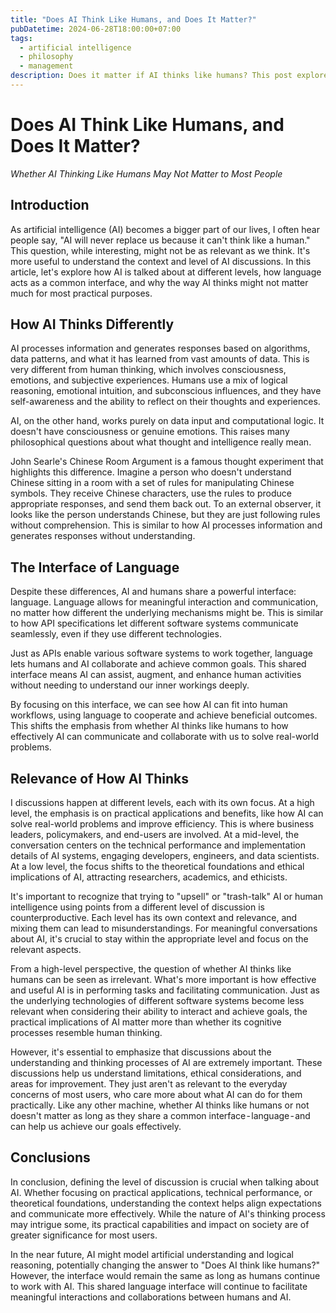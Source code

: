 ```yaml
---
title: "Does AI Think Like Humans, and Does It Matter?"
pubDatetime: 2024-06-28T18:00:00+07:00
tags:
  - artificial intelligence
  - philosophy
  - management
description: Does it matter if AI thinks like humans? This post explores how AI processes information, the role of language as a shared interface, and why practical usefulness matters more than human-like thought.
---
```


# Does AI Think Like Humans, and Does It Matter?

_Whether AI Thinking Like Humans May Not Matter to Most People_

## Introduction

As artificial intelligence (AI) becomes a bigger part of our lives, I often hear people say, "AI will never replace us because it can't think like a human."
This question, while interesting, might not be as relevant as we think.
It's more useful to understand the context and level of AI discussions.
In this article, let's explore how AI is talked about at different levels, how language acts as a common interface, and why the way AI thinks might not matter much for most practical purposes.

## How AI Thinks Differently

AI processes information and generates responses based on algorithms, data patterns, and what it has learned from vast amounts of data.
This is very different from human thinking, which involves consciousness, emotions, and subjective experiences.
Humans use a mix of logical reasoning, emotional intuition, and subconscious influences, and they have self-awareness and the ability to reflect on their thoughts and experiences.

AI, on the other hand, works purely on data input and computational logic.
It doesn't have consciousness or genuine emotions.
This raises many philosophical questions about what thought and intelligence really mean.

John Searle's Chinese Room Argument is a famous thought experiment that highlights this difference.
Imagine a person who doesn't understand Chinese sitting in a room with a set of rules for manipulating Chinese symbols.
They receive Chinese characters, use the rules to produce appropriate responses, and send them back out.
To an external observer, it looks like the person understands Chinese, but they are just following rules without comprehension.
This is similar to how AI processes information and generates responses without understanding.

## The Interface of Language

Despite these differences, AI and humans share a powerful interface: language.
Language allows for meaningful interaction and communication, no matter how different the underlying mechanisms might be.
This is similar to how API specifications let different software systems communicate seamlessly, even if they use different technologies.

Just as APIs enable various software systems to work together, language lets humans and AI collaborate and achieve common goals.
This shared interface means AI can assist, augment, and enhance human activities without needing to understand our inner workings deeply.

By focusing on this interface, we can see how AI can fit into human workflows, using language to cooperate and achieve beneficial outcomes.
This shifts the emphasis from whether AI thinks like humans to how effectively AI can communicate and collaborate with us to solve real-world problems.

## Relevance of How AI Thinks

I discussions happen at different levels, each with its own focus.
At a high level, the emphasis is on practical applications and benefits, like how AI can solve real-world problems and improve efficiency.
This is where business leaders, policymakers, and end-users are involved. At a mid-level, the conversation centers on the technical performance and implementation details of AI systems, engaging developers, engineers, and data scientists.
At a low level, the focus shifts to the theoretical foundations and ethical implications of AI, attracting researchers, academics, and ethicists.

It's important to recognize that trying to "upsell" or "trash-talk" AI or human intelligence using points from a different level of discussion is counterproductive.
Each level has its own context and relevance, and mixing them can lead to misunderstandings.
For meaningful conversations about AI, it's crucial to stay within the appropriate level and focus on the relevant aspects.

From a high-level perspective, the question of whether AI thinks like humans can be seen as irrelevant.
What's more important is how effective and useful AI is in performing tasks and facilitating communication.
Just as the underlying technologies of different software systems become less relevant when considering their ability to interact and achieve goals, the practical implications of AI matter more than whether its cognitive processes resemble human thinking.

However, it's essential to emphasize that discussions about the understanding and thinking processes of AI are extremely important.
These discussions help us understand limitations, ethical considerations, and areas for improvement.
They just aren't as relevant to the everyday concerns of most users, who care more about what AI can do for them practically.
Like any other machine, whether AI thinks like humans or not doesn't matter as long as they share a common interface - language - and can help us achieve our goals effectively.

## Conclusions

In conclusion, defining the level of discussion is crucial when talking about AI.
Whether focusing on practical applications, technical performance, or theoretical foundations, understanding the context helps align expectations and communicate more effectively.
While the nature of AI's thinking process may intrigue some, its practical capabilities and impact on society are of greater significance for most users.

In the near future, AI might model artificial understanding and logical reasoning, potentially changing the answer to "Does AI think like humans?"
However, the interface would remain the same as long as humans continue to work with AI.
This shared language interface will continue to facilitate meaningful interactions and collaborations between humans and AI.
